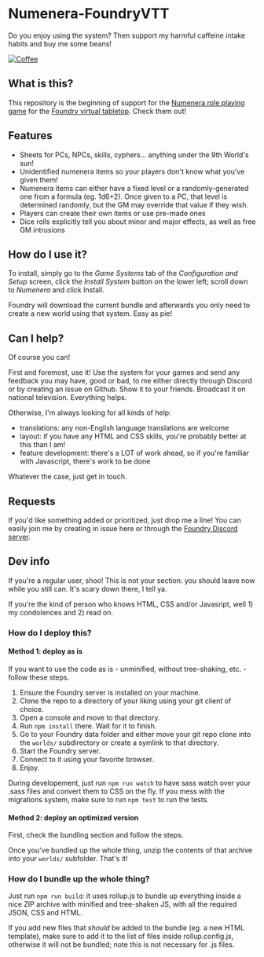 # Numenera-FoundryVTT

Do you enjoy using the system? Then support my harmful caffeine intake habits and buy me some beans!

[![Coffee](https://www.buymeacoffee.com/assets/img/custom_images/orange_img.png)](https://buymeacoffee.com/SolarBear)

## What is this?

This repository is the beginning of support for the [Numenera role playing game](http://numenera.com/) for the [Foundry virtual tabletop](http://foundryvtt.com/#about-foundry-virtual-tabletop). Check them out!

## Features

* Sheets for PCs, NPCs, skills, cyphers... anything under the 9th World's sun!
* Unidentified numenera items so your players don't know what you've given them!
* Numenera items can either have a fixed level or a randomly-generated one from a formula (eg. 1d6+2). Once given to a PC, that level is determined randomly, but the GM may override that value if they wish.
* Players can create their own items or use pre-made ones
* Dice rolls explicitly tell you about minor and major effects, as well as free GM intrusions

## How do I use it?

To install, simply go to the _Game Systems_ tab of the _Configuration and Setup_ screen, click the _Install System_ button on the lower left; scroll down to _Numenera_ and click Install.

Foundry will download the current bundle and afterwards you only need to create a new world using that system. Easy as pie!

## Can I help?

Of course you can!

First and foremost, use it! Use the system for your games and send any feedback you may have, good or bad, to me either directly through Discord or by creating an issue on Github. Show it to your friends. Broadcast it on national television. Everything helps.

Otherwise, I'm always looking for all kinds of help:

* translations: any non-English language translations are welcome
* layout: if you have any HTML and CSS skills, you're probably better at this than I am!
* feature development: there's a LOT of work ahead, so if you're familiar with Javascript, there's work to be done

Whatever the case, just get in touch.

## Requests

If you'd like something added or prioritized, just drop me a line! You can easily join me by creating in issue here or through the [Foundry Discord server](https://discordapp.com/invite/DDBZUDf).

## Dev info

If you're a regular user, shoo! This is not your section: you should leave now while you still can. It's scary down there, I tell ya.

If you're the kind of person who knows HTML, CSS and/or Javasript, well 1) my condolences and 2) read on.

### How do I deploy this?

#### Method 1: deploy as is

If you want to use the code as is - unminified, without tree-shaking, etc. - follow these steps.

1. Ensure the Foundry server is installed on your machine.
1. Clone the repo to a directory of your liking using your git client of choice. 
1. Open a console and move to that directory.
1. Run `npm install` there. Wait for it to finish.
1. Go to your Foundry data folder and either move your git repo clone into the `worlds/` subdirectory or create a symlink to that directory.
1. Start the Foundry server.
1. Connect to it using your favorite browser.
1. Enjoy.

During developement, just run `npm run watch` to have sass watch over your .sass files and convert them to CSS on the fly. If you mess with the migrations system, make sure to run `npm test` to run the tests.

#### Method 2: deploy an optimized version

First, check the bundling section and follow the steps.

Once you've bundled up the whole thing, unzip the contents of that archive into your `worlds/` subfolder. That's it!

### How do I bundle up the whole thing?

Just run `npm run build`: it uses rollup.js to bundle up everything inside a nice ZIP archive with minified and tree-shaken JS, with all the required JSON, CSS and HTML.

If you add new files that _should_ be added to the bundle (eg. a new HTML template), make sure to add it to the list of files inside rollup.config.js, otherwise it will not be bundled; note this is not necessary for .js files.